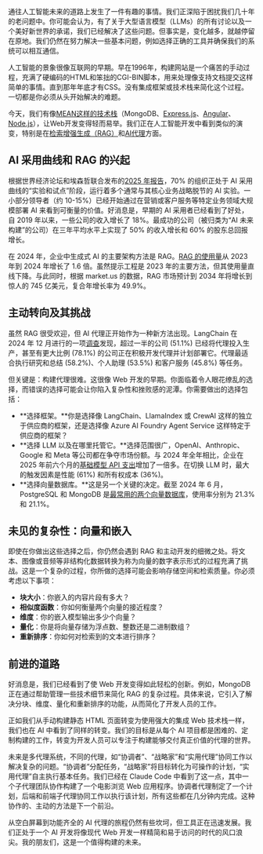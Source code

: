 通往人工智能未来的道路上发生了一件有趣的事情。我们正深陷于困扰我们几十年的老问题中。你可能会认为，有了关于大型语言模型（LLMs）的所有讨论以及一个美好新世界的承诺，我们已经解决了这些问题。但事实是，变化越多，就越停留在原地。我们仍然在努力解决一些基本问题，例如选择正确的工具并确保我们的系统可以相互通信。

人工智能的景象很像互联网的早期。早在1996年，构建网站是一个痛苦的手动过程，充满了硬编码的HTML和笨拙的CGI-BIN脚本，用来处理像支持文档提交这样简单的事情。直到那年年底才有CSS。没有集成框架或技术栈来简化这个过程。一切都是你必须从头开始解决的难题。

今天，我们有像[MEAN这样的技术栈](https://thenewstack.io/the-evolution-of-the-ai-stack-from-foundations-to-agents/)（MongoDB、[Express.js](https://thenewstack.io/a-showdown-between-express-js-and-fastify-web-app-frameworks/)、[Angular](https://thenewstack.io/angular-vs-react-how-to-choose-the-right-framework-for-you/)、[Node.js](https://thenewstack.io/node-js-24-your-next-big-frontend-upgrade/)），让Web开发变得轻而易举。我们正在人工智能开发中看到类似的演变，特别是在[检索增强生成（RAG）](https://thenewstack.io/no-mcp-hasnt-killed-rag-in-fact-theyre-complementary/)和[AI代理](https://thenewstack.io/23-of-devs-regularly-use-ai-agents-per-stack-overflow-survey/)方面。

## AI 采用曲线和 RAG 的兴起

根据世界经济论坛和埃森哲联合发布的[2025 年报告](https://reports.weforum.org/docs/WEF_Transforming_Consumer_Industries_in_the_Age_of_AI_2025.pdf)，70% 的组织正处于 AI 采用曲线的“实验和试点”阶段，运行着多个通常与其核心业务战略脱节的 AI 实验。一小部分领导者（约 10-15%）已经开始通过在营销或客户服务等特定业务领域大规模部署 AI 来看到可衡量的价值。好消息是，早期的 AI 采用者已经看到了好处，自 2019 年以来，一些公司的收入增长了 18%。最成功的公司（被归类为“AI 未来构建”的公司）在三年平均水平上实现了 50% 的收入增长和 60% 的股东总回报增长。

在 2024 年，企业中生成式 AI 的主要架构方法是 RAG。[RAG 的使用量](https://menlovc.com/2024-the-state-of-generative-ai-in-the-enterprise/)从 2023 年到 2024 年增长了 1.6 倍。虽然提示工程是 2023 年的主要方法，但其使用量直线下降。与此同时，根据 market.us 的数据，RAG 市场预计到 2034 年将增长到惊人的 745 亿美元，复合年增长率为 49.9%。

## 主动转向及其挑战

虽然 RAG 很受欢迎，但 AI 代理正开始作为一种新方法出现。LangChain 在 2024 年 12 月进行的一项[调查](https://www.langchain.com/stateofaiagents)发现，超过一半的公司 (51.1%) 已经将代理投入生产，甚至有更大比例 (78.1%) 的公司正在积极开发代理并计划部署它。代理最适合执行研究和总结 (58.2%)、个人助理 (53.5%) 和客户服务 (45.8%) 等任务。

但关键是：构建代理很难。这很像 Web 开发的早期。你面临着令人眼花缭乱的选择，而错误的选择可能会让你陷入复杂性和挫败感的泥潭。你需要做出的选择包括：

* **选择框架。**你是选择像 LangChain、LlamaIndex 或 CrewAI 这样的独立于供应商的框架，还是选择像 Azure AI Foundry Agent Service 这样特定于供应商的框架？
* **选择 LLM 以及在哪里托管它。**选择范围很广，OpenAI、Anthropic、Google 和 Meta 等公司都在争夺市场份额。与 2024 年全年相比，企业在 2025 年前六个月的[基础模型 API 支出](https://menlovc.com/perspective/2025-mid-year-llm-market-update/)增加了一倍多。在切换 LLM 时，最大的触发因素是性能 (61%) 和所有权成本 (36%)。
* **选择向量数据库。**这是另一个关键的决定。截至 2024 年 6 月，PostgreSQL 和 MongoDB 是[最常用的两个向量数据库](https://retool.com/blog/state-of-ai-h1-2024)，使用率分别为 21.3% 和 21.1%。

## 未见的复杂性：向量和嵌入

即使在你做出这些选择之后，你仍然会遇到 RAG 和主动开发的细微之处。将文本、图像或音频等非结构化数据转换为称为向量的数字表示形式的过程充满了挑战。这是一个复杂的过程，你所做的选择可能会影响存储空间和检索质量。你必须考虑以下事项：

* **块大小**：你嵌入的内容片段有多大？
* **相似度函数**：你如何衡量两个向量的接近程度？
* **维度**：你的嵌入模型输出多少个向量？
* **量化**：你是将向量存储为浮点数、整数还是二进制数组？
* **重新排序**：你如何对检索到的文本进行排序？

## 前进的道路

好消息是，我们已经看到了使 Web 开发变得如此轻松的创新。例如，MongoDB 正在通过帮助管理一些技术细节来简化 RAG 的复杂过程。具体来说，它引入了解决分块、维度、量化和重新排序的功能，从而简化了开发人员的工作。

正如我们从手动构建静态 HTML 页面转变为使用强大的集成 Web 技术栈一样，我们也在 AI 中看到了同样的转变。我们的目标是从每个 AI 项目都是困难的、定制构建的工作，转变为开发人员可以专注于构建能够交付真正价值的代理的世界。

未来是多代理系统，不同的代理，如“协调者”、“战略家”和“实用代理”协同工作以解决复杂的问题。“协调者”分配任务，“战略家”将目标转化为可操作的计划，“实用代理”自主执行基本任务。我们已经在 Claude Code 中看到了这一点，其中一个子代理团队协作构建了一个电影浏览 Web 应用程序。协调者代理制定了一个计划，后端和前端子代理协同工作以执行该计划，所有这些都在几分钟内完成。这种协作的、主动的方法是下一个前沿。

从空白屏幕到功能齐全的 AI 代理的旅程仍然有些坎坷，但工具正在迅速发展。我们正处于一个 AI 开发将像现代 Web 开发一样精简和易于访问的时代的风口浪尖。我的朋友们，这是一个值得构建的未来。